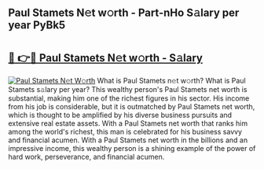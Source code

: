 ## Paul Stamets N𝚎t w𝚘rth - Part-nHo S𝚊lary per year PyBk5

# <h2><a href="http://gc1alu.nevu.top/?p=Paul+Stamets">🔗 👉🔴 Paul Stamets N𝚎t w𝚘rth - S𝚊lary</a></h2>

[![Paul Stamets N𝚎t W𝚘rth](https://i.imgur.com/Oavwk0R.jpeg)](http://gc1alu.nevu.top/?p=Paul+Stamets)
What is Paul Stamets n𝚎t w𝚘rth? What is Paul Stamets s𝚊lary per year?
This wealthy person's Paul Stamets net worth is substantial, making him one of the richest figures in his sector. His income from his job is considerable, but it is outmatched by Paul Stamets net worth, which is thought to be amplified by his diverse business pursuits and extensive real estate assets. With a Paul Stamets net worth that ranks him among the world's richest, this man is celebrated for his business savvy and financial acumen. With a Paul Stamets net worth in the billions and an impressive income, this wealthy person is a shining example of the power of hard work, perseverance, and financial acumen.
